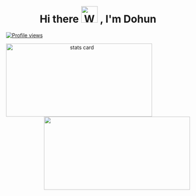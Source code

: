 <h1 align="center">Hi there <img src="https://c.tenor.com/4kIHjPaMiDoAAAAi/the-blobs-live-on-waving.gif" 
         alt="Waving hand animated gif"
         height="45"
         width="45" /> , I'm Dohun</h1>

<!--
**doinghun/doinghun** is a ✨ _special_ ✨ repository because its `README.md` (this file) appears on your GitHub profile.

Here are some ideas to get you started:

- 🔭 I’m currently working on ...
- 🌱 I’m currently learning ...
- 👯 I’m looking to collaborate on ...
- 🤔 I’m looking for help with ...
- 💬 Ask me about ...
- 📫 How to reach me: ...
- 😄 Pronouns: ...
- ⚡ Fun fact: ...
-->
[![Profile views](https://hits.seeyoufarm.com/api/count/incr/badge.svg?url=https%3A%2F%2Fgithub.com%2Fdoinghun%2Fhit-counter&count_bg=%23FF6F6F&title_bg=%23555555&icon=&icon_color=%23E7E7E7&title=hits&edge_flat=false)](https://hits.seeyoufarm.com)

<a align= "center" href="https://github.com/doinghun">
<img alt= "stats card" height="200px" width="400" src="https://github-readme-streak-stats.herokuapp.com/?user=doinghun&theme=monokai" />
<img align="right" height="200" width="400" src="https://github-readme-stats.vercel.app/api?username=doinghun&show_icons=true&theme=monokai"/>
</a>



